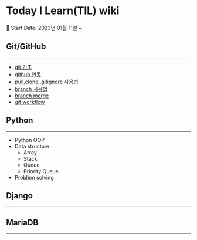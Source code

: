 # Today I Learn(TIL) wiki

:calendar: Start Date: 2023년 01월 11일 ~
## Git/GitHub
---
- [git 기초](https://github.com/DevKelvin7/TIL/blob/master/git_github/git_comand.md)
- [github 연동](https://github.com/DevKelvin7/TIL/blob/master/git_github/github_connect.md)
- [pull,clone,.gitignore 사용법](https://github.com/DevKelvin7/TIL/blob/master/git_github/pull_clone_gitignore.md)
- [branch 사용법](https://github.com/DevKelvin7/TIL/blob/master/git_github/branch.md)
- [branch merge]()
- [git workflow]()
## Python
---
- Python OOP
- Data structure
  - Array 
  - Stack
  - Queue
  - Priority Queue
- Problem solving

## Django
---

## MariaDB
---